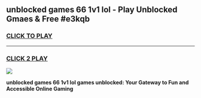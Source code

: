 
## unblocked games 66 1v1 lol - Play Unblocked Gmaes & Free #e3kqb
<h3>
<a href="https://news.freeplayer.one?title=unblocked_games_66_1v1_lol&ref=03M">CLICK TO PLAY</a></h3>
<hr>

<h3>
<a href="https://news.freeplayer.one?title=unblocked_games_66_1v1_lol&ref=03M">CLICK 2 PLAY</a>
  
</h3>

<a href="https://news.freeplayer.one?title=unblocked_games_66_1v1_lol&ref=03M"><img src="https://clearcache.store/games.png"></a>


**unblocked games 66 1v1 lol games unblocked: Your Gateway to Fun and Accessible Online Gaming**
